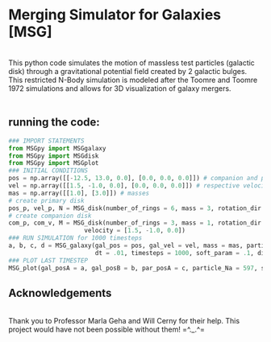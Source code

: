 # Merging Simulator for Galaxies [MSG]
<br> This python code simulates the motion of massless test particles (galactic disk) through a gravitational potential field created by 2 galactic bulges. This restricted N-Body simulation is modeled after the Toomre and Toomre 1972 simulations and allows for 3D visualization of galaxy mergers.
<br>
<br>
## running the code:
```python
### IMPORT STATEMENTS
from MSGpy import MSGgalaxy
from MSGpy import MSGdisk
from MSGpy import MSGplot
### INITIAL CONDITIONS 
pos = np.array([[-12.5, 13.0, 0.0], [0.0, 0.0, 0.0]]) # companion and primary galaxy positions
vel = np.array([[1.5, -1.0, 0.0], [0.0, 0.0, 0.0]]) # respective velocities 
mas = np.array([[1.0], [3.0]]) # masses
# create primary disk
pos_p, vel_p, N = MSG_disk(number_of_rings = 6, mass = 3, rotation_dir = -1, density = 3.7) 
# create companion disk 
com_p, com_v, M = MSG_disk(number_of_rings = 3, mass = 1, rotation_dir = -1, density = 6, origin = [-12.5, 13.0, 0.0], 
                     velocity = [1.5, -1.0, 0.0])
### RUN SIMULATION for 1000 timesteps
a, b, c, d = MSG_galaxy(gal_pos = pos, gal_vel = vel, mass = mas, particle_pos = pos_p, particle_vel = vel_p, 
                        dt = .01, timesteps = 1000, soft_param = .1, disk2 = com_p, diskvel = com_v)
### PLOT LAST TIMESTEP
MSG_plot(gal_posA = a, gal_posB = b, par_posA = c, particle_Na = 597, step = 999,  par_posB = d, particle_Nb = 324, tails = True, elev = 45, azim = 90)
```
## Acknowledgements
<br>Thank you to Professor Marla Geha and Will Cerny for their help. This project would have not been possible without them! =^._.^=
